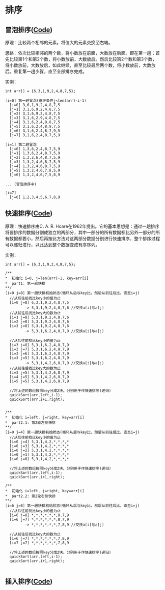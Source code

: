 # 排序

## 冒泡排序([Code](./BubbleSort.cpp))

原理：比较两个相邻的元素，将值大的元素交换至右端。

思路：依次比较相邻的两个数，将小数放在前面，大数放在后面。即在第一趟：首先比较第1个和第2个数，将小数放前，大数放后。然后比较第2个数和第3个数，将小数放前，大数放后，如此继续，直至比较最后两个数，将小数放前，大数放后。重复第一趟步骤，直至全部排序完成。

实例：
```
int arr[] = {6,3,1,9,2,4,8,7,5};

[i=0] 第一趟冒泡(循环条件j<len(arr)-i-1)
  [j=0] 3,6,1,9,2,4,8,7,5
  [j=1] 3,1,6,9,2,4,8,7,5
  [j=2] 3,1,6,9,2,4,8,7,5
  [j=3] 3,1,6,2,9,4,8,7,5
  [j=4] 3,1,6,2,4,9,8,7,5
  [j=5] 3,1,6,2,4,8,9,7,5
  [j=6] 3,1,6,2,4,8,7,9,5
  [j=7] 3,1,6,2,4,8,7,5,9

[i=1] 第二趟冒泡
  [j=0] 1,3,6,2,4,8,7,5,9
  [j=1] 1,3,6,2,4,8,7,5,9
  [j=2] 1,3,2,6,4,8,7,5,9
  [j=3] 1,3,2,4,6,8,7,5,9
  [j=4] 1,3,2,4,6,8,7,5,9
  [j=5] 1,3,2,4,6,7,8,5,9
  [j=6] 1,3,2,4,6,7,5,8,9

... (冒泡排序中)

[i=7] 
  [j=0] 1,2,3,4,5,6,7,8,9
```

## 快速排序([Code](./BubbleSort.cpp))
原理：快速排序由C. A. R. Hoare在1962年提出。它的基本思想是：通过一趟排序将要排序的数据分割成独立的两部分，其中一部分的所有数据都比另外一部分的所有数据都要小，然后再按此方法对这两部分数据分别进行快速排序，整个排序过程可以递归进行，以此达到整个数据变成有序序列。

实例：
```
int arr[] = {6,3,1,9,2,4,8,7,5};

/**
*  初始化 i=0, j=len(arr)-1, key=arr[i]
*  part1: 第一轮快排
**/
[i=0 j=8] 第一趟快排初始状态(循环从后与key比，然后从前往后比，直至i=j)
  //从后往前找比key小的值为止
  [i=0 j=8] 6,3,1,9,2,4,8,7,5
         -> 5,3,1,9,2,4,8,7,6 //交换a[i]与a[j]
  //从前往后找比key大的数为止
  [i=1 j=8] 5,3,1,9,2,4,8,7,6
  [i=2 j=8] 5,3,1,9,2,4,8,7,6
  [i=3 j=8] 5,3,1,9,2,4,8,7,6
         -> 5,3,1,6,2,4,8,7,9 //交换a[i]与a[j]

  //从后往前找比key小的值为止
  [i=3 j=8] 5,3,1,6,2,4,8,7,9
  [i=3 j=7] 5,3,1,6,2,4,8,7,9
  [i=3 j=6] 5,3,1,6,2,4,8,7,9
  [i=3 j=5] 5,3,1,6,2,4,8,7,9
         -> 5,3,1,4,2,6,8,7,9 //交换a[i]与a[j]
  //从前往后找比key大的数为止 
  [i=3 j=5] 5,3,1,4,2,6,8,7,9
  [i=4 j=5] 5,3,1,4,2,6,8,7,9
  [i=5 j=5] 5,3,1,4,2,6,8,7,9
  
  //将上述的数组按照key分成2块，分别用于作快速排序(递归)
  quickSort(arr,left,i-1);
  quickSort(arr,i+1,right);


/**
*  初始化 i=left, j=right, key=arr[i]
*  part2.1: 第2轮左侧快排
**/
[i=0 j=4] 第一趟快排初始状态(循环从后与key比，然后从前往后比，直至i=j)
  //从后往前找比key小的值为止
  [i=0 j=4] 5,3,1,4,2,*,*,*,*
  [i=0 j=3] 5,3,1,4,2,*,*,*,*
  [i=0 j=2] 5,3,1,4,2,*,*,*,*
  [i=0 j=1] 5,3,1,4,2,*,*,*,*
  [i=0 j=0] 5,3,1,4,2,*,*,*,*

  //将上述的数组按照key分成2块，分别用于作快速排序(递归)
  quickSort(arr,left,i-1);
  quickSort(arr,i+1,right);

/**
*  初始化 i=left, j=right, key=arr[i]
*  part2.2: 第2轮右侧快排
**/
[i=6 j=8] 第一趟快排初始状态(循环从后与key比，然后从前往后比，直至i=j)
  //从后往前找比key小的值为止
  [i=6 j=8] *,*,*,*,*,*,8,7,9
  [i=6 j=7] *,*,*,*,*,*,8,7,9
         -> *,*,*,*,*,*,7,8,9 //交换a[i]与a[j]

  //从前往后找比key大的数为止 
  [i=6 j=7] *,*,*,*,*,*,7,8,9
  [i=7 j=7] *,*,*,*,*,*,7,8,9

  //将上述的数组按照key分成2块，分别用于作快速排序(递归)
  quickSort(arr,left,i-1);
  quickSort(arr,i+1,right);
  
```

## 插入排序([Code](./BubbleSort.cpp))
